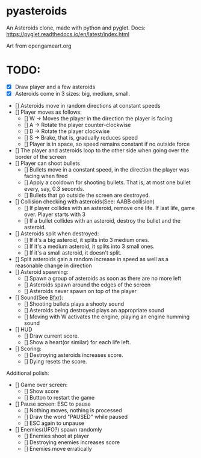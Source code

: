 # pyasteroids

An Asteroids clone, made with python and pyglet. Docs: https://pyglet.readthedocs.io/en/latest/index.html

Art from opengameart.org


# TODO:
- [x] Draw player and a few asteroids
- [x] Asteroids come in 3 sizes: big, medium, small.
- [] Asteroids move in random directions at constant speeds
- [] Player moves as follows:
  - [] W -> Moves the player in the direction the player is facing
  - [] A -> Rotate the player counter-clockwise
  - [] D -> Rotate the player clockwise
  - [] S -> Brake, that is, gradually reduces speed
  - [] Player is in space, so speed remains constant if no outside force
- [] The player and asteroids loop to the other side when going over the border of the screen
- [] Player can shoot bullets
  - [] Bullets move in a constant speed, in the direction the player was facing when fired
  - [] Apply a cooldown for shooting bullets. That is, at most one bullet every, say, 0.3 seconds.
  - [] Bullets that go outside the screen are destroyed.
- [] Collision checking with asteroids(See: AABB collision)
  - [] If player collides with an asteroid, remove one life. If last life, game over. Player starts with 3
  - [] If a bullet collides with an asteroid, destroy the bullet and the asteroid.
- [] Asteroids split when destroyed:
  - [] If it's a big asteroid, it splits into 3 medium ones.
  - [] If it's a medium asteroid, it splits into 3 small ones.
  - [] If it's a small asteroid, it doesn't split.
- [] Split asteroids gain a random increase in speed as well as a reasonable change in direction
- [] Asteroid spawning:
  - [] Spawn a group of asteroids as soon as there are no more left
  - [] Asteroids spawn around the edges of the screen
  - [] Asteroids never spawn on top of the player
- [] Sound(See [Bfxr](https://www.bfxr.net)):
  - [] Shooting bullets plays a shooty sound
  - [] Asteroids being destroyed plays an appropriate sound
  - [] Moving with W activates the engine, playing an engine humming sound
- [] HUD
  - [] Draw current score.
  - [] Show a heart(or similar) for each life left.
- [] Scoring:
  - [] Destroying asteroids increases score.
  - [] Dying resets the score.

Additional polish:
- [] Game over screen:
  - [] Show score
  - [] Button to restart the game
- [] Pause screen: ESC to pause
  - [] Nothing moves, nothing is processed
  - [] Draw the word "PAUSED" while paused
  - [] ESC again to unpause
- [] Enemies(UFO?) spawn randomly
  - [] Enemies shoot at player
  - [] Destroying enemies increases score
  - [] Enemies move erratically